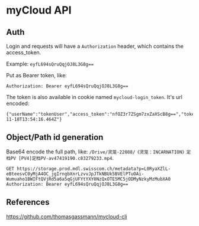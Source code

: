 # myCloud API

## Auth
Login and requests will have a `Authorization` header, which contains the access_token.

Example: `eyfL694sQruQqjOJ8L3G8g==`

Put as Bearer token, like:

```
Authorization: Bearer eyfL694sQruQqjOJ8L3G8g==
```

The token is also available in cookie named `mycloud-login_token`. It's url encoded:

```
{"userName":"tokenUser","access_token":"nfOZ3r7ZSgm7zxZaXScB8g==","token_type":"Bearer",".expires":"2019-11-18T13:54:16.464Z"}
```

## Object/Path id generation

Base64 encode the full path, like: `/Drive/灵笼-22088/《灵笼：INCARNATION》定档PV [PV4]定档PV-av47419190.c83279233.mp4`.

```http request
GET https://storage.prod.mdl.swisscom.ch/metadata?p=L0RyaXZlL-eBteesvC0yMjA4OC_jgIrngbXnrLzvvJpJTkNBUk5BVElPTuOAi-Wumuaho1BWIFtQVjRd5a6a5qGjUFYtYXY0NzQxOTE5MC5jODMyNzkyMzMubXA0
Authorization: Bearer eyfL694sQruQqjOJ8L3G8g==
```

## References
https://github.com/thomasgassmann/mycloud-cli
